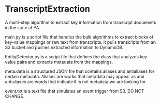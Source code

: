 # TranscriptExtraction
A multi-step algorithm to extract key information from transcript documents in the state of PA.

main.py is a script file that handles the bulk algorithms to extract blocks of key-value mappings or raw text from transcripts. It pulls transcripts from an S3 bucket and pushes extracted information to DynamoDB.

EntityDetector.py is a script file that defines the class that analyzes key-value pairs and extracts metadata from the mappings.

meta.data is a structured JSON file that contains aliases and antialiases for certain metadata. Aliases are works that metadata may appear as and antialiases are words that indicate it is not metadata we are looking for.

event.txt is a text file that simulates an event trigger from S3. DO NOT CHANGE.

